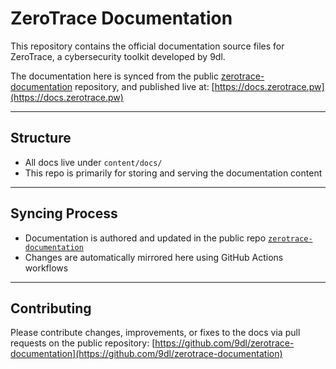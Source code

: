# ZeroTrace Documentation

This repository contains the official documentation source files for ZeroTrace, a cybersecurity toolkit developed by 9dl.

The documentation here is synced from the public [zerotrace-documentation](https://github.com/9dl/zerotrace-documentation) repository, and published live at: [https://docs.zerotrace.pw](https://docs.zerotrace.pw)

---

## Structure

- All docs live under `content/docs/`
- This repo is primarily for storing and serving the documentation content

---

## Syncing Process

- Documentation is authored and updated in the public repo [`zerotrace-documentation`](https://github.com/9dl/zerotrace-documentation)
- Changes are automatically mirrored here using GitHub Actions workflows

---

## Contributing
Please contribute changes, improvements, or fixes to the docs via pull requests on the public repository:
[https://github.com/9dl/zerotrace-documentation](https://github.com/9dl/zerotrace-documentation)
